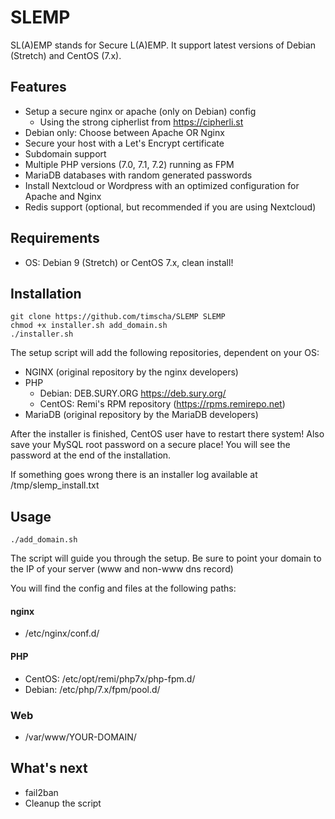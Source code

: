 # SLEMP

SL(A)EMP stands for Secure L(A)EMP.
It support latest versions of Debian (Stretch) and CentOS (7.x).

## Features

- Setup a secure nginx or apache (only on Debian) config
  - Using the strong cipherlist from https://cipherli.st
- Debian only: Choose between Apache OR Nginx
- Secure your host with a Let's Encrypt certificate
- Subdomain support
- Multiple PHP versions (7.0, 7.1, 7.2) running as FPM
- MariaDB databases with random generated passwords
- Install Nextcloud or Wordpress with an optimized configuration for Apache and Nginx
- Redis support (optional, but recommended if you are using Nextcloud)

## Requirements

- OS: Debian 9 (Stretch) or CentOS 7.x, clean install!

## Installation
```
git clone https://github.com/timscha/SLEMP SLEMP
chmod +x installer.sh add_domain.sh
./installer.sh
```
The setup script will add the following repositories, dependent on your OS:

- NGINX (original repository by the nginx developers)
- PHP
  - Debian: DEB.SURY.ORG https://deb.sury.org/
  - CentOS: Remi's RPM repository (https://rpms.remirepo.net)
- MariaDB (original repository by the MariaDB developers)

After the installer is finished, CentOS user have to restart there system!
Also save your MySQL root password on a secure place! You will see the password at the end of the installation.

If something goes wrong there is an installer log available at /tmp/slemp_install.txt

## Usage
```
./add_domain.sh
```

The script will guide you through the setup.
Be sure to point your domain to the IP of your server (www and non-www dns record)

You will find the config and files at the following paths:

#### nginx
- /etc/nginx/conf.d/

#### PHP
- CentOS: /etc/opt/remi/php7x/php-fpm.d/
- Debian: /etc/php/7.x/fpm/pool.d/

### Web
- /var/www/YOUR-DOMAIN/

## What's next
- fail2ban
- Cleanup the script
